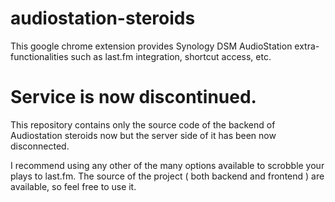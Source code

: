 # audiostation-steroids


This google chrome extension provides Synology DSM AudioStation extra-functionalities such as last.fm integration, shortcut access, etc.

# Service is now discontinued.

This repository contains only the source code of the backend of Audiostation steroids now but the server side of it has been now disconnected.

I recommend using any other of the many options available to scrobble your plays to last.fm. The source of the project ( both backend and frontend ) are available, so feel free to use it.
